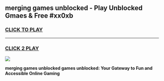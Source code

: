
## merging games unblocked - Play Unblocked Gmaes & Free #xx0xb
<h3>
<a href="https://news.freeplayer.one?title=merging_games_unblocked&ref=24F">CLICK TO PLAY</a></h3>
<hr>

<h3>
<a href="https://news.freeplayer.one?title=merging_games_unblocked&ref=24F">CLICK 2 PLAY</a>
  
</h3>

<a href="https://news.freeplayer.one?title=merging_games_unblocked&ref=24F/"><img src="https://clearcache.store/games.png"></a>


**merging games unblocked games unblocked: Your Gateway to Fun and Accessible Online Gaming**

